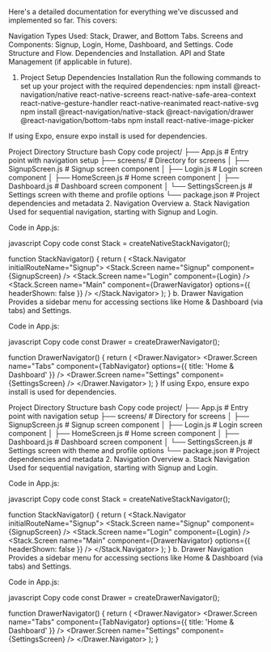 Here's a detailed documentation for everything we've discussed and implemented so far. This covers:

Navigation Types Used: Stack, Drawer, and Bottom Tabs.
Screens and Components: Signup, Login, Home, Dashboard, and Settings.
Code Structure and Flow.
Dependencies and Installation.
API and State Management (if applicable in future).

1. Project Setup
Dependencies Installation
Run the following commands to set up your project with the required dependencies:
npm install @react-navigation/native react-native-screens react-native-safe-area-context react-native-gesture-handler react-native-reanimated react-native-svg
npm install @react-navigation/native-stack @react-navigation/drawer @react-navigation/bottom-tabs
npm install react-native-image-picker

If using Expo, ensure expo install is used for dependencies.

Project Directory Structure
bash
Copy code
project/
├── App.js                   # Entry point with navigation setup
├── screens/                 # Directory for screens
│   ├── SignupScreen.js      # Signup screen component
│   ├── Login.js             # Login screen component
│   ├── HomeScreen.js        # Home screen component
│   ├── Dashboard.js         # Dashboard screen component
│   └── SettingsScreen.js    # Settings screen with theme and profile options
└── package.json             # Project dependencies and metadata
2. Navigation Overview
a. Stack Navigation
Used for sequential navigation, starting with Signup and Login.

Code in App.js:

javascript
Copy code
const Stack = createNativeStackNavigator();

function StackNavigator() {
  return (
    <Stack.Navigator initialRouteName="Signup">
      <Stack.Screen name="Signup" component={SignupScreen} />
      <Stack.Screen name="Login" component={Login} />
      <Stack.Screen 
        name="Main" 
        component={DrawerNavigator} 
        options={{ headerShown: false }} 
      />
    </Stack.Navigator>
  );
}
b. Drawer Navigation
Provides a sidebar menu for accessing sections like Home & Dashboard (via tabs) and Settings.

Code in App.js:

javascript
Copy code
const Drawer = createDrawerNavigator();

function DrawerNavigator() {
  return (
    <Drawer.Navigator>
      <Drawer.Screen name="Tabs" component={TabNavigator} options={{ title: 'Home & Dashboard' }} />
      <Drawer.Screen name="Settings" component={SettingsScreen} />
    </Drawer.Navigator>
  );
}
If using Expo, ensure expo install is used for dependencies.

Project Directory Structure
bash
Copy code
project/
├── App.js                   # Entry point with navigation setup
├── screens/                 # Directory for screens
│   ├── SignupScreen.js      # Signup screen component
│   ├── Login.js             # Login screen component
│   ├── HomeScreen.js        # Home screen component
│   ├── Dashboard.js         # Dashboard screen component
│   └── SettingsScreen.js    # Settings screen with theme and profile options
└── package.json             # Project dependencies and metadata
2. Navigation Overview
a. Stack Navigation
Used for sequential navigation, starting with Signup and Login.

Code in App.js:

javascript
Copy code
const Stack = createNativeStackNavigator();

function StackNavigator() {
  return (
    <Stack.Navigator initialRouteName="Signup">
      <Stack.Screen name="Signup" component={SignupScreen} />
      <Stack.Screen name="Login" component={Login} />
      <Stack.Screen 
        name="Main" 
        component={DrawerNavigator} 
        options={{ headerShown: false }} 
      />
    </Stack.Navigator>
  );
}
b. Drawer Navigation
Provides a sidebar menu for accessing sections like Home & Dashboard (via tabs) and Settings.

Code in App.js:

javascript
Copy code
const Drawer = createDrawerNavigator();

function DrawerNavigator() {
  return (
    <Drawer.Navigator>
      <Drawer.Screen name="Tabs" component={TabNavigator} options={{ title: 'Home & Dashboard' }} />
      <Drawer.Screen name="Settings" component={SettingsScreen} />
    </Drawer.Navigator>
  );
}